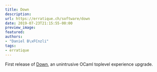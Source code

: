 ```yaml
---
title: Down
description:
url: https://erratique.ch/software/down
date: 2019-07-23T21:15:55-00:00
preview_image:
featured:
authors:
- "Daniel B\xFCnzli"
tags:
- erratique
---
```


First release of <a href="https://erratique.ch/software/down">Down</a>, an unintrusive OCaml toplevel experience upgrade.
